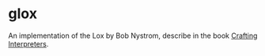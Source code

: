 
# glox

An implementation of the Lox by Bob Nystrom, describe in the
book [Crafting Interpreters](https://craftinginterpreters.com/).
